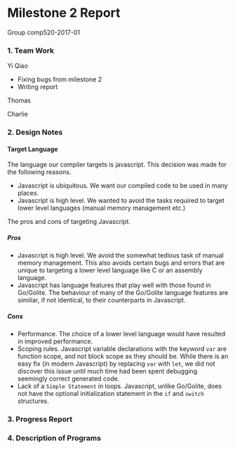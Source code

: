 # Milestone 2 Report
Group comp520-2017-01

### 1. Team Work
Yi Qiao
* Fixing bugs from milestone 2
* Writing report

Thomas

Charlie

### 2. Design Notes

#### Target Language  

The language our compiler targets is javascript. This decision was made for the following reasons.
* Javascript is ubiquitous. We want our compiled code to be used in many places.
* Javascript is high level. We wanted to avoid the tasks required to target lower level languages (manual memory management etc.)

The pros and cons of targeting Javascript.

##### Pros
* Javascript is high level. We avoid the somewhat tedious task of manual memory management. This also avoids certain bugs and errors that are unique to targeting a lower level language like C or an assembly language.
* Javascript has language features that play well with those found in Go/Golite. The behaviour of many of the Go/Golite language features are similiar, if not identical, to their counterparts in Javascript.


##### Cons
* Performance. The choice of a lower level language would have resulted in improved performance.
* Scoping rules. Javascript variable declarations with the keyword ```var``` are function scope, and not block scope as they should be. While there is an easy fix (in modern Javascript) by replacing ```var``` with ```let```, we did not discover this issue until much time had been spent debugging seemingly correct generated code.
* Lack of a ```Simple Statement``` in loops. Javascript, unlike Go/Golite, does not have the optional initialization statement in the ```if``` and ```switch``` structures.

### 3. Progress Report

### 4. Description of Programs
